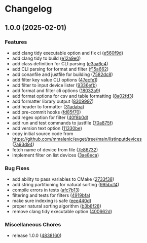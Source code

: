 # Changelog

## 1.0.0 (2025-02-01)


### Features

* add clang tidy executable option and fix ci ([e560f9d](https://github.com/mmalenic/evlist/commit/e560f9d1bd17aab0334c037604617777d6f87ef3))
* add clang tidy to build ([e12a9e0](https://github.com/mmalenic/evlist/commit/e12a9e0402a6bd0d1747a6222ab5372cc94d5140))
* add class definition for CLI parsing ([e3aa6c4](https://github.com/mmalenic/evlist/commit/e3aa6c4f90dc05f8ad6d8851e60b9ad01c02b7d8))
* add CLI parsing for format and filter ([f15a662](https://github.com/mmalenic/evlist/commit/f15a6626c2af94a753b36d7f3d1800e16b9c0c09))
* add conanfile and justfile for building ([7582dc8](https://github.com/mmalenic/evlist/commit/7582dc83e44d692ca828f0eb9c182885d57835f4))
* add filter key value CLI options ([47ecfe1](https://github.com/mmalenic/evlist/commit/47ecfe101401cdcaf00e6d236bebbc48ba54d86f))
* add filter to input device lister ([9336efb](https://github.com/mmalenic/evlist/commit/9336efb14d500d93a0532f578109cd610c89f74d))
* add format and filter cli options ([18032a9](https://github.com/mmalenic/evlist/commit/18032a99bd3e5a33f086530fb2cfb56c66a0c2dd))
* add format options for csv and table formatting ([8a02fd3](https://github.com/mmalenic/evlist/commit/8a02fd3a57e905839a69c41f1a8dad2aaf6c334b))
* add formatter library output ([8309997](https://github.com/mmalenic/evlist/commit/8309997994c6ea5189c45a3e8cc31e245926c625))
* add header to formatter ([31adaba](https://github.com/mmalenic/evlist/commit/31adabac00f2441957c45872dec9e05a8d7b4b18))
* add pre-commit hooks ([fd85f70](https://github.com/mmalenic/evlist/commit/fd85f706cae2ab7521ce260f69628960c712248a))
* add regex option for filter ([40f8b0d](https://github.com/mmalenic/evlist/commit/40f8b0de2d65ec11f5f9ab88f4db6f4d2ac0b737))
* add run and test commands to justfile ([70a875f](https://github.com/mmalenic/evlist/commit/70a875fbf15a7143a3f63796716d0ee173d5464b))
* add version text option ([11330be](https://github.com/mmalenic/evlist/commit/11330be17ae9c879e082987b1631388ce13d8e5e))
* copy initial source code from https://github.com/mmalenic/evget/tree/main/listinputdevices ([7a93d94](https://github.com/mmalenic/evlist/commit/7a93d94cc63540d8965673596d4d5518f4f946be))
* fetch name of device from file ([7e86732](https://github.com/mmalenic/evlist/commit/7e86732ab1e76034ad14d81ca8c5528ebeca7f6e))
* implement filter on list devices ([3ae8eca](https://github.com/mmalenic/evlist/commit/3ae8ecafec9b6a24bc3e741f161d2c1f64c176db))


### Bug Fixes

* add ability to pass variables to CMake ([2733f38](https://github.com/mmalenic/evlist/commit/2733f3896f18b5ea271d6855b5f49db84b8ce8b2))
* add string partitioning for natural sorting ([995bcf4](https://github.com/mmalenic/evlist/commit/995bcf48fd399cab064962dc0c27977a20263b4b))
* compile errors in tests ([afc7b13](https://github.com/mmalenic/evlist/commit/afc7b13cd3f5811c5d7abe0a296e20e05b938c66))
* filtering and tests for filters ([4919bfa](https://github.com/mmalenic/evlist/commit/4919bfab9a2c1c4240f14ecf1c0a515f8987c1f9))
* make sure indexing is safe ([eee440d](https://github.com/mmalenic/evlist/commit/eee440d4a222b150689b478a2385730cd1ba9152))
* proper natural sorting algorithm ([b3b8f28](https://github.com/mmalenic/evlist/commit/b3b8f28210d95ab4d53ef5a4f0440bd545f5ef34))
* remove clang tidy executable option ([400662d](https://github.com/mmalenic/evlist/commit/400662d0e539221056491ea0f67b9cf06048423e))


### Miscellaneous Chores

* release 1.0.0 ([4838160](https://github.com/mmalenic/evlist/commit/483816047f9af8557acc33883d95b7b00f51e02f))
